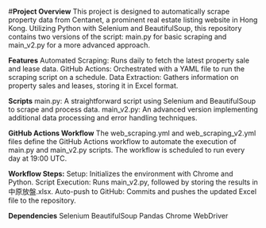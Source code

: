 #**Project Overview**
This project is designed to automatically scrape property data from Centanet, a prominent real estate listing website in Hong Kong. Utilizing Python with Selenium and BeautifulSoup, this repository contains two versions of the script: main.py for basic scraping and main_v2.py for a more advanced approach.

**Features**
Automated Scraping: Runs daily to fetch the latest property sale and lease data.
GitHub Actions: Orchestrated with a YAML file to run the scraping script on a schedule.
Data Extraction: Gathers information on property sales and leases, storing it in Excel format.

**Scripts**
main.py: A straightforward script using Selenium and BeautifulSoup to scrape and process data.
main_v2.py: An advanced version implementing additional data processing and error handling techniques.

**GitHub Actions Workflow**
The web_scraping.yml and web_scraping_v2.yml files define the GitHub Actions workflow to automate the execution of main.py and main_v2.py scripts. The workflow is scheduled to run every day at 19:00 UTC.

**Workflow Steps:**
Setup: Initializes the environment with Chrome and Python.
Script Execution: Runs main_v2.py, followed by storing the results in 中原放盤.xlsx.
Auto-push to GitHub: Commits and pushes the updated Excel file to the repository.

**Dependencies**
Selenium
BeautifulSoup
Pandas
Chrome WebDriver
